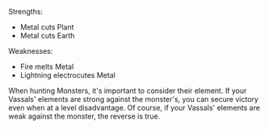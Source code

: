 Strengths:
* Metal cuts Plant
* Metal cuts Earth

Weaknesses:
* Fire melts Metal
* Lightning electrocutes Metal

When hunting Monsters, it's important to consider their element. If your Vassals' elements are strong against the monster's, you can secure victory even when at a level disadvantage. Of course, if your Vassals' elements are weak against the monster, the reverse is true. 

